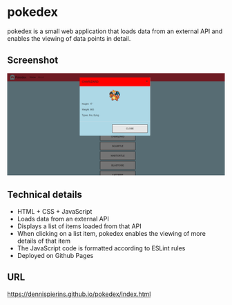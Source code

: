 # pokedex

pokedex is a small web application that loads data from an external API and enables the viewing of data points in detail.

## Screenshot

![Pokemondetails](https://github.com/DennisPierins/pokedex/blob/master/img/pokedex-screenshot.PNG)

## Technical details

* HTML + CSS + JavaScript
* Loads data from an external API
* Displays a list of items loaded from that API
* When clicking on a list item, pokedex enables the viewing of more details of that item
* The JavaScript code is formatted according to ESLint rules
* Deployed on Github Pages

## URL

https://dennispierins.github.io/pokedex/index.html 